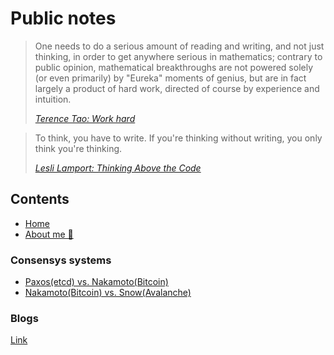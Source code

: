 # Public notes

> One needs to do a serious amount of reading and writing, and not just thinking, in order to get anywhere serious in mathematics; contrary to public opinion, mathematical breakthroughs are not powered solely (or even primarily) by "Eureka" moments of genius, but are in fact largely a product of hard work, directed of course by experience and intuition.
>
> [*Terence Tao: Work hard*](https://terrytao.wordpress.com/career-advice/work-hard/)

> To think, you have to write. If you're thinking without writing, you only think you're thinking.
>
> [*Lesli Lamport: Thinking Above the Code*](https://youtu.be/-4Yp3j_jk8Q)

## Contents

- [Home](index.html)
- [About me 👋](aboutme.md)

### Consensys systems

- [Paxos(etcd) vs. Nakamoto(Bitcoin)](./consensus-systems/paxos-etcd-vs-nakamoto-bitcoin-consensus.md)
- [Nakamoto(Bitcoin) vs. Snow(Avalanche)](./consensus-systems/nakamoto-bitcoin-vs-snow-avalanche-consensus.md)

### Blogs

[Link](./blog/index.md)
